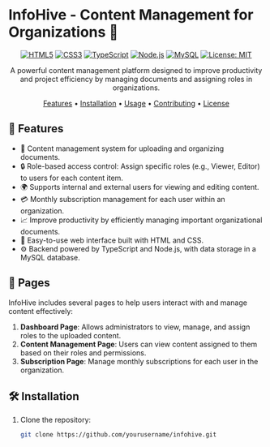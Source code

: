 # InfoHive - Content Management for Organizations 📑

<div align="center">

[![HTML5](https://img.shields.io/badge/HTML5-%23E34F26.svg?style=for-the-badge&logo=html5&logoColor=white)](https://developer.mozilla.org/en-US/docs/Web/HTML)
[![CSS3](https://img.shields.io/badge/CSS3-%231572B6.svg?style=for-the-badge&logo=css3&logoColor=white)](https://developer.mozilla.org/en-US/docs/Web/CSS)
[![TypeScript](https://img.shields.io/badge/TypeScript-%23007ACC.svg?style=for-the-badge&logo=typescript&logoColor=white)](https://www.typescriptlang.org/)
[![Node.js](https://img.shields.io/badge/Node.js-%23339933.svg?style=for-the-badge&logo=node.js&logoColor=white)](https://nodejs.org/)
[![MySQL](https://img.shields.io/badge/MySQL-%2300f.svg?style=for-the-badge&logo=mysql&logoColor=white)](https://www.mysql.com/)
[![License: MIT](https://img.shields.io/badge/License-MIT-yellow.svg?style=for-the-badge)](https://opensource.org/licenses/MIT)

A powerful content management platform designed to improve productivity and project efficiency by managing documents and assigning roles in organizations.

[Features](#-features) • [Installation](#-installation) • [Usage](#-usage) • [Contributing](#-contributing) • [License](#-license)

</div>

## 🚀 Features

- 📄 Content management system for uploading and organizing documents.
- 🔒 Role-based access control: Assign specific roles (e.g., Viewer, Editor) to users for each content item.
- 🌍 Supports internal and external users for viewing and editing content.
- 💳 Monthly subscription management for each user within an organization.
- 📈 Improve productivity by efficiently managing important organizational documents.
- 🔄 Easy-to-use web interface built with HTML and CSS.
- ⚙️ Backend powered by TypeScript and Node.js, with data storage in a MySQL database.

## 📑 Pages

InfoHive includes several pages to help users interact with and manage content effectively:

1. **Dashboard Page**: Allows administrators to view, manage, and assign roles to the uploaded content.
2. **Content Management Page**: Users can view content assigned to them based on their roles and permissions.
3. **Subscription Page**: Manage monthly subscriptions for each user in the organization.

## 🛠 Installation

1. Clone the repository:
   ```bash
   git clone https://github.com/yourusername/infohive.git
